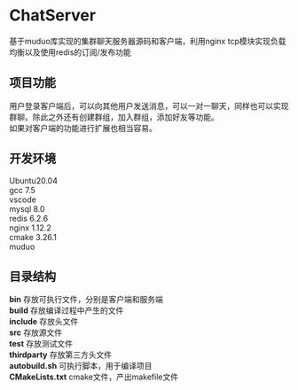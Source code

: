 # ChatServer
基于muduo库实现的集群聊天服务器源码和客户端，利用nginx tcp模块实现负载均衡以及使用redis的订阅/发布功能
## 项目功能
用户登录客户端后，可以向其他用户发送消息，可以一对一聊天，同样也可以实现群聊。除此之外还有创建群组，加入群组，添加好友等功能。  
如果对客户端的功能进行扩展也相当容易。
## 开发环境
Ubuntu20.04  
gcc 7.5  
vscode  
mysql 8.0  
redis 6.2.6  
nginx 1.12.2  
cmake 3.26.1  
muduo  
## 目录结构
**bin**            存放可执行文件，分别是客户端和服务端  
**build**          存放编译过程中产生的文件  
**include**        存放头文件  
**src**            存放源文件  
**test**           存放测试文件  
**thirdparty**     存放第三方头文件  
**autobuild.sh**   可执行脚本，用于编译项目  
**CMakeLists.txt** cmake文件，产出makefile文件  
